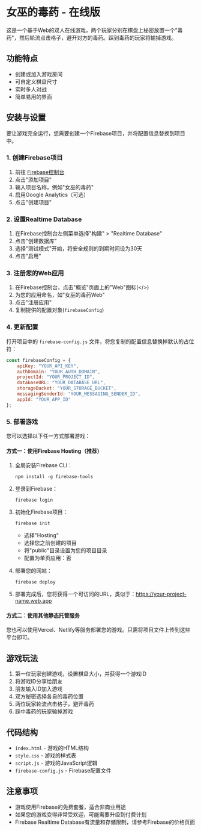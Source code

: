 # 女巫的毒药 - 在线版

这是一个基于Web的双人在线游戏，两个玩家分别在棋盘上秘密放置一个"毒药"，然后轮流点击格子，避开对方的毒药。踩到毒药的玩家将输掉游戏。

## 功能特点

- 创建或加入游戏房间
- 可自定义棋盘尺寸
- 实时多人对战
- 简单易用的界面

## 安装与设置

要让游戏完全运行，您需要创建一个Firebase项目，并将配置信息替换到项目中。

### 1. 创建Firebase项目

1. 前往 [Firebase控制台](https://console.firebase.google.com/)
2. 点击"添加项目"
3. 输入项目名称，例如"女巫的毒药"
4. 启用Google Analytics（可选）
5. 点击"创建项目"

### 2. 设置Realtime Database

1. 在Firebase控制台左侧菜单选择"构建" > "Realtime Database"
2. 点击"创建数据库"
3. 选择"测试模式"开始，将安全规则的到期时间设为30天
4. 点击"启用"

### 3. 注册您的Web应用

1. 在Firebase控制台，点击"概览"页面上的"Web"图标(</>)
2. 为您的应用命名，如"女巫的毒药Web"
3. 点击"注册应用"
4. 复制提供的配置对象(`firebaseConfig`)

### 4. 更新配置

打开项目中的 `firebase-config.js` 文件，将您复制的配置信息替换掉默认的占位符：

```js
const firebaseConfig = {
    apiKey: "YOUR_API_KEY",
    authDomain: "YOUR_AUTH_DOMAIN",
    projectId: "YOUR_PROJECT_ID",
    databaseURL: "YOUR_DATABASE_URL",
    storageBucket: "YOUR_STORAGE_BUCKET",
    messagingSenderId: "YOUR_MESSAGING_SENDER_ID",
    appId: "YOUR_APP_ID"
};
```

### 5. 部署游戏

您可以选择以下任一方式部署游戏：

#### 方式一：使用Firebase Hosting（推荐）

1. 全局安装Firebase CLI：
   ```
   npm install -g firebase-tools
   ```

2. 登录到Firebase：
   ```
   firebase login
   ```

3. 初始化Firebase项目：
   ```
   firebase init
   ```
   - 选择"Hosting"
   - 选择您之前创建的项目
   - 将"public"目录设置为您的项目目录
   - 配置为单页应用：否

4. 部署您的网站：
   ```
   firebase deploy
   ```

5. 部署完成后，您将获得一个可访问的URL，类似于：https://your-project-name.web.app

#### 方式二：使用其他静态托管服务

您也可以使用Vercel、Netlify等服务部署您的游戏。只需将项目文件上传到这些平台即可。

## 游戏玩法

1. 第一位玩家创建游戏，设置棋盘大小，并获得一个游戏ID
2. 将游戏ID分享给朋友
3. 朋友输入ID加入游戏
4. 双方秘密选择各自的毒药位置
5. 两位玩家轮流点击格子，避开毒药
6. 踩中毒药的玩家输掉游戏

## 代码结构

- `index.html` - 游戏的HTML结构
- `style.css` - 游戏的样式表
- `script.js` - 游戏的JavaScript逻辑
- `firebase-config.js` - Firebase配置文件

## 注意事项

- 游戏使用Firebase的免费套餐，适合非商业用途
- 如果您的游戏变得非常受欢迎，可能需要升级到付费计划
- Firebase Realtime Database有流量和存储限制，请参考Firebase的价格页面 